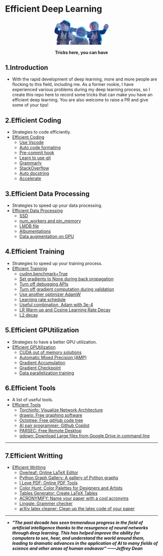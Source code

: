 # Efficient Deep Learning

<div align=center>
  <img src='images/cover.png' width=180 >
</div>
<div align=center>
  <p ><strong>Tricks here, you can have</strong></p>
</div>

## 1.Introduction

- With the rapid development of deep learning, more and more people are flocking to this field, including me. As a former rookie, I have experienced various problems during my deep learning process, so I create this repo here to record some tricks that can make you have an efficient deep learning. You are also welcome to raise a PR and give some of your tips!

## 2.Efficient Coding

- Strategies to code efficiently.
- [Efficient Coding](Efficient_Coding.md)
  - [Use Vscode](Efficient_Coding.md#1-you-shouldnt-miss-vscode)
  - [Auto code formating](Efficient_Coding.md#2-automatically-format-your-code)
  - [Pre-commit hook](Efficient_Coding.md#3-use-a-pre-commit-hook-to-check-your-code)
  - [Learn to use git](Efficient_Coding.md#4-learn-to-use-git)
  - [Grammarly](Efficient_Coding.md#5-use-grammarly-to-check-your-writing)
  - [StackOverflow](Efficient_Coding.md#6-search-on-stackoverflow-first)
  - [Auto docstring](Efficient_Coding.md#7-automatically-format-your-docstring)
  - [Accelerate](Efficient_Coding.md#8-accelerate)

## 3.Efficient Data Processing

- Strategies to speed up your data processing.
- [Efficient Data Processing](Efficient_DataProcessing.md)
  - [SSD](Efficient_DataProcessing.md#11-use-ssd-instead)
  - [num_workers and pin_memory](Efficient_DataProcessing.md#12-multiple-workers-and-pinmemory-in-dataloader)
  - [LMDB file](Efficient_DataProcessing.md#21-efficient-data-storage-methods)
  - [Albumentations](Efficient_DataProcessing.md#22-efficient-data-augmentation-library)
  - [Data augmentation on GPU](Efficient_DataProcessing.md#23-data-augmentation-on-gpu)

## 4.Efficient Training

- Strategies to speed up your training process.
- [Efficient Traininig](Efficient_Training.md)
  - [cudnn.benchmark=True](Efficient_Training.md#11-set-cudnnbenchmarktrue)
  - [Set gradients to None during back propagation](Efficient_Training.md#12-set-gradients-to-none-during-back-propagation)
  - [Turn off debugging APIs](Efficient_Training.md#13-turn-off-debugging)
  - [Turn off gradient computation during validation](Efficient_Training.md#14-turn-off-gradient-computation-during-validation)
  - [Use another optimizer AdamW](Efficient_Training.md#21-use-another-optimizer-adamw)
  - [Learning rate schedule](Efficient_Training.md#22-learning-rate-schedule)
  - [Useful combination, Adam with 3e-4](Efficient_Training.md#23-best-combination-adam-with-3e-4)
  - [LR Warm up and Cosine Learning Rate Decay](Efficient_Training.md#24-lr-warm-up-and-cosine-learning-rate-decay)
  - [L2 decay](Efficient_Training.md#25-l2-decay)
## 5.Efficient GPUtilization

- Strategies to have a better GPU utilization.
- [Efficient GPUtilization](Efficient_GPUtilization.md)
  - [CUDA out of memory solutions](Efficient_GPUtilization.md#1-cuda-out-of-memory-solutions)
  - [Automatic Mixed Precision (AMP)](Efficient_GPUtilization.md#21-automatic-mixed-precisionamp)
  - [Gradient Accumulation](Efficient_GPUtilization.md#22-gradient-accumulation)
  - [Gradient Checkpoint](Efficient_GPUtilization.md#23-gradient-checkpoint)
  - [Data parallelization training](Efficient_GPUtilization.md#31-distributed-model-training)

## 6.Efficient Tools

- A list of useful tools.
- [Efficient Tools](Efficient_Tools.md)
  - [Torchinfo: Visualize Network Architecture](Efficient_Tools.md#1-torchinfo-visualize-network-architecture)
  - [drawio: Free graphing software](Efficient_Tools.md#2-drawio-free-graphing-software)
  - [Octotree: Free gitHub code tree](Efficient_Tools.md#3-octotree-free-github-code-tree)
  - [AI pair programmer: Github Copilot](Efficient_Tools.md#4-ai-pair-programmer-github-copilot)
  - [PARSEC: Free Remote Desktop](Efficient_Tools.md#5-parsec-free-remote-desktop)
  - [gdown: Download Large files from Google Drive in command line](Efficient_Tools.md#6-gdown-download-large-files-from-google-drive-in-command-line)
----

## 7.Efficient Writting
- [Efficient Writting](Efficient_Writting.md)
  - [Overleaf: Online LaTeX Editor](Efficient_Writting.md#1-overleaf-online-latex-editor)
  - [Python Graph Gallery: A gallery of Python graphs](Efficient_Writting.md#2-python-graph-gallery-a-gallery-of-python-graphs)
  - [I Love PDF: Online PDF Tools](Efficient_Writting.md#3-i-love-pdf-online-pdf-tools)
  - [Color Hunt: Color Palettes for Designers and Artists](Efficient_Writting.md#4-color-hunt-color-palettes-for-designers-and-artists)
  - [Tables Generator: Create LaTeX Tables](Efficient_Writting.md#5-tables-generator-create-latex-tables)
  - [ACRONYMIFY: Name your paper with a cool acronyms](Efficient_Tools.md#6-acronymify-name-your-paper-with-a-cool-acronyms)
  - [Linggle: Grammer checker](Efficient_Tools.md#7-linggle-grammer-checker)
  - [arXiv latex cleaner: Clean up the latex code of your paper](Efficient_Tools.md#8-arxiv-latex-cleaner-clean-up-the-latex-code-of-your-paper)
----
- ***"The past decade has seen tremendous progress in the field of artificial intelligence thanks to the resurgence of neural networks through deep learning. This has helped improve the ability for computers to see, hear, and understand the world around them, leading to dramatic advances in the application of AI to many fields of science and other areas of human endeavor" ——Jeffrey Dean***